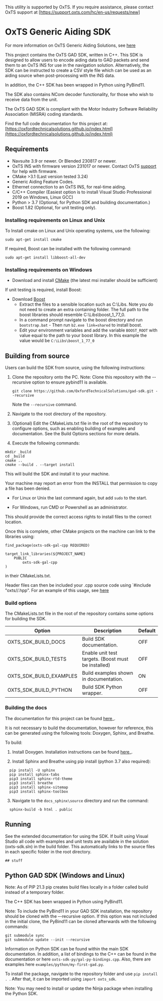 This utility is supported by OxTS. If you require assistance, please contact OxTS support at [https://support.oxts.com/hc/en-us/requests/new]

# OxTS Generic Aiding SDK

For more information on OxTS Generic Aiding Solutions, see [here](https://www.oxts.com/what-is-generic-aiding/)

This project contains the OxTS GAD SDK, written in C++. This SDK is designed to allow users to encode aiding data to GAD packets and send them to an OxTS INS for use in the navigation solution. Alternatively, the SDK can be instructed to create a CSV style file which can be used as an aiding source when post-processing with the INS data.

In addition, the C++ SDK has been wrapped in Python using PyBind11.

The SDK also contains NCom decoder functionality, for those who wish to receive data from the unit.

The OxTS GAD SDK is compliant with the Motor Industry Software Reliability Association (MISRA) coding standards.

Find the full code documentation for this project at: [https://oxfordtechnicalsolutions.github.io/index.html](https://oxfordtechnicalsolutions.github.io/index.html)

## Requirements

- Navsuite 3.9 or newer. Or Blended 230817 or newer.
- OxTS INS with firmware version 231017 or newer. Contact OxTS [support](https://support.oxts.com/hc/en-us/requests/new) for help with firmware.
- CMake >3.1 (Last version tested 3.24)
- Generic Aiding Feature Codes.
- Ethernet connection to an OxTS INS, for real-time aiding.
- C/C++ Compiler (Easiest option is to install Visual Studio Professional 2019 on Windows, Linux GCC)
- Python > 3.7 (Optional, for Python SDK and building documentation.)
- Boost 1.82 (Optional, for unit testing only).

### Installing requirements on Linux and Unix

To Install cmake on Linux and Unix operating systems, use the following:
```
sudo apt-get install cmake
```

If required, Boost can be installed with the following command:
```
sudo apt-get install libboost-all-dev
```

### Installing requirements on Windows 

- Download and install [CMake](https://cmake.org/download/) (the latest msi installer should be sufficient)

If unit testing is required, install Boost:
- Download [Boost](https://www.boost.org/users/download/)
  - Extract the files to a sensible location such as C:\Libs. Note you do not need to create an extra containing folder. The full path to the boost libraries should resemble C:\Libs\boost_1_77_0.
  - In a command prompt navigate to the boost directory and run ``` bootstrap.bat ``` - Then run ```b2.exe link=shared``` to install boost.
  - Edit your environment variables and add the variable ```BOOST_ROOT``` with value equal to the path to your boost library. In this example the value would be ```C:\Libs\boost_1_77_0```

## Building from source

Users can build the SDK from source, using the following instructions:

1. Clone the repository onto the PC. Note: Clone this repository with the --recursive option to ensure pybind11 is available. 

   ```git clone https://github.com/OxfordTechnicalSolutions/gad-sdk.git --recursive```

	Note the `--recursive` command.

2. Navigate to the root directory of the repository.

3. (Optional) Edit the CMakeLists.txt file in the root of the repository to configure options, such as enabling building of examples and documentation. See the Build Options sections for more details.

4. Execute the following commands:

```
mkdir _build
cd _build 
cmake ..
cmake --build . --target install
```
This will build the SDK and install it to your machine.

Your machine may report an error from the INSTALL that permission to copy a file has been denied. 

* For Linux or Unix the last command again, but add `sudo` to the start. 

* For Windows, run CMD or Powershell as an administrator.

This should provide the correct access rights to install files to the correct location. 

Once this is complete, other CMake projects on the machine can link to the libraries using:

```
find_package(oxts-sdk-gal-cpp REQUIRED)

target_link_libraries(${PROJECT_NAME} 
    PUBLIC
        oxts-sdk-gal-cpp
)
```
in their CMakeLists.txt.
 
Header files can then be included your .cpp source code using 
`#include "oxts/<oxts-sdk-module>/<filename>.hpp". For an example of this usage, see [here](https://oxfordtechnicalsolutions.github.io/source/longform/my_first_gad.html)


### Build options

The CMakeLists.txt file in the root of the repository contains some options for building the SDK.

| Option | Description | Default |
|-------------|---------------|----|
|OXTS_SDK_BUILD_DOCS|Build SDK documentation.| OFF |
|OXTS_SDK_BUILD_TESTS|Enable unit test targets. (Boost must be installed)| OFF |
|OXTS_SDK_BUILD_EXAMPLES|Build examples shown in documentation.| ON |
|OXTS_SDK_BUILD_PYTHON|Build SDK Python wrapper.| OFF |


### Building the docs

The documentation for this project can be found [here](https://oxfordtechnicalsolutions.github.io/index.html)_.

It is not necessary to build the documentation, however for reference, this can be generated using the following tools: Doxygen, Sphinx, and Breathe. 

To build:


1. Install Doxygen. Installation instructions can be found [here](https://www.doxygen.nl/manual/install.html)_.

2. Install Sphinx and Breathe using pip install (python 3.7 also required):
```
  pip install -U sphinx
  pip install sphinx-tabs
  pip3 install sphinx-rtd-theme
  pip3 install breathe
  pip3 install sphinx-sitemap
  pip3 install sphinx-toolbox

```
3. Navigate to the `docs_sphinx\source` directory and run the command:
```
  sphinx-build -b html . public
```

## Running

See the extended documentation for using the SDK.  If built using Visual Studio all code with examples and unit tests are available in the solution (oxts-sdk.sln) in the build folder.  This automatically links to the source files in each specific folder in the root directory.

	## stuff

## Python GAD SDK (Windows and Linux)

Note: As of PIP 21.3 pip creates build files locally in a folder called build instead of a temporary folder.

The C++ SDK has been wrapped in Python using PyBind11.

Note: To include the PyBind11 in your GAD SDK installation, the repository should be cloned with the –-recursive option. If this option was not included in the initial clone, the PyBind11 can be cloned afterwards with the following commands:
```
git submodule sync 
git submodule update --init --recursive
```

Information on Python SDK can be found within the main SDK documentation. In addition, a list of bindings to the C++ can be found in the documentation or here `oxts-sdk-py/gal-py-bindings.cpp`. Also, there are examples here `examples/python/my-first-gad.py`.

To install the package, navigate to the repository folder and use `pip install . `. After that, it can be imported using `import oxts_sdk`.

Note: You may need to install or update the Ninja package when installing the Python SDK.

